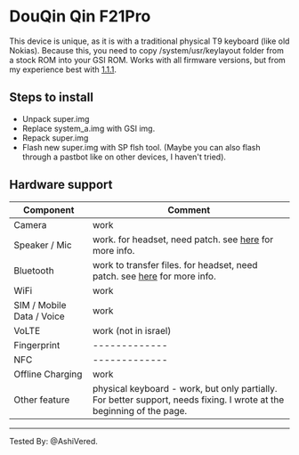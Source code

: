 # DouQin Qin F21Pro

This device is unique, as it is with a traditional physical T9 keyboard (like old Nokias).
Because this, you need to copy /system/usr/keylayout folder from a stock ROM into your GSI ROM.
Works with all firmware versions, but from my experience best with [1.1.1](https://fm.mitm.top/index.php/s/MdDnY6f5s2M2tiE).

## Steps to install

* Unpack super.img
* Replace system_a.img with GSI img.
* Repack super.img
* Flash new super.img with SP flsh tool.
(Maybe you can also flash through a pastbot like on other devices, I haven't tried).

## Hardware support

| Component                 |      Comment                                              |
|---------------------------|-----------------------------------------------------------|
| Camera                    | work                                                    |
| Speaker / Mic             | work. for headset, need patch. see [here](https://github.com/AshiVered/Android-custom-ROMs/tree/main/Projects/Qin-F21Pro-treble-patches) for more info.|                                                    |
| Bluetooth                 | work to transfer files. for headset, need patch. see [here](https://github.com/AshiVered/Android-custom-ROMs/tree/main/Projects/Qin-F21Pro-treble-patches) for more info.|
| WiFi                      | work                                                   |
| SIM / Mobile Data / Voice | work|
| VoLTE                     | work (not in israel)                                                    |
| Fingerprint               | -------------                                                   |
| NFC                       | -------------|
| Offline Charging          | work                                                    |
| Other feature             | physical keyboard - work, but only partially. For better support, needs fixing. I wrote at the beginning of the page.                                                    |
---

Tested By: @AshiVered.